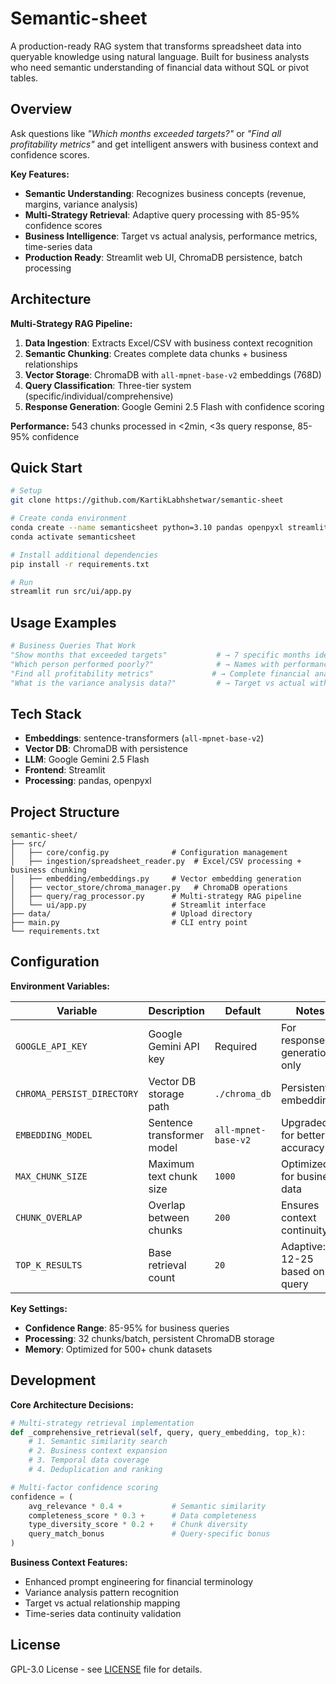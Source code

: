 # Semantic-sheet

A production-ready RAG system that transforms spreadsheet data into queryable knowledge using natural language. Built for business analysts who need semantic understanding of financial data without SQL or pivot tables.

## Overview

Ask questions like *"Which months exceeded targets?"* or *"Find all profitability metrics"* and get intelligent answers with business context and confidence scores.

**Key Features:**
-  **Semantic Understanding**: Recognizes business concepts (revenue, margins, variance analysis)
-  **Multi-Strategy Retrieval**: Adaptive query processing with 85-95% confidence scores
-  **Business Intelligence**: Target vs actual analysis, performance metrics, time-series data
-  **Production Ready**: Streamlit web UI, ChromaDB persistence, batch processing

## Architecture

**Multi-Strategy RAG Pipeline:**

1. **Data Ingestion**: Extracts Excel/CSV with business context recognition
2. **Semantic Chunking**: Creates complete data chunks + business relationships  
3. **Vector Storage**: ChromaDB with `all-mpnet-base-v2` embeddings (768D)
4. **Query Classification**: Three-tier system (specific/individual/comprehensive)
5. **Response Generation**: Google Gemini 2.5 Flash with confidence scoring

**Performance:** 543 chunks processed in <2min, <3s query response, 85-95% confidence

## Quick Start

```bash
# Setup
git clone https://github.com/KartikLabhshetwar/semantic-sheet

# Create conda environment
conda create --name semanticsheet python=3.10 pandas openpyxl streamlit google-genai
conda activate semanticsheet

# Install additional dependencies
pip install -r requirements.txt

# Run
streamlit run src/ui/app.py
```

## Usage Examples

```python
# Business Queries That Work
"Show months that exceeded targets"           # → 7 specific months identified
"Which person performed poorly?"              # → Names with performance context  
"Find all profitability metrics"             # → Complete financial analysis
"What is the variance analysis data?"         # → Target vs actual with calculations
```

## Tech Stack

- **Embeddings**: sentence-transformers (`all-mpnet-base-v2`)
- **Vector DB**: ChromaDB with persistence
- **LLM**: Google Gemini 2.5 Flash  
- **Frontend**: Streamlit
- **Processing**: pandas, openpyxl

## Project Structure

```text
semantic-sheet/
├── src/
│   ├── core/config.py              # Configuration management
│   ├── ingestion/spreadsheet_reader.py  # Excel/CSV processing + business chunking  
│   ├── embedding/embeddings.py     # Vector embedding generation
│   ├── vector_store/chroma_manager.py   # ChromaDB operations
│   ├── query/rag_processor.py      # Multi-strategy RAG pipeline
│   └── ui/app.py                   # Streamlit interface
├── data/                           # Upload directory
├── main.py                         # CLI entry point
└── requirements.txt
```

## Configuration

**Environment Variables:**

| Variable | Description | Default | Notes |
|----------|-------------|---------|--------|
| `GOOGLE_API_KEY` | Google Gemini API key | Required | For response generation only |
| `CHROMA_PERSIST_DIRECTORY` | Vector DB storage path | `./chroma_db` | Persistent embeddings |
| `EMBEDDING_MODEL` | Sentence transformer model | `all-mpnet-base-v2` | Upgraded for better accuracy |
| `MAX_CHUNK_SIZE` | Maximum text chunk size | `1000` | Optimized for business data |
| `CHUNK_OVERLAP` | Overlap between chunks | `200` | Ensures context continuity |
| `TOP_K_RESULTS` | Base retrieval count | `20` | Adaptive: 12-25 based on query |


**Key Settings:**
- **Confidence Range**: 85-95% for business queries
- **Processing**: 32 chunks/batch, persistent ChromaDB storage
- **Memory**: Optimized for 500+ chunk datasets

## Development

**Core Architecture Decisions:**

```python
# Multi-strategy retrieval implementation
def _comprehensive_retrieval(self, query, query_embedding, top_k):
    # 1. Semantic similarity search
    # 2. Business context expansion  
    # 3. Temporal data coverage
    # 4. Deduplication and ranking
```

```python
# Multi-factor confidence scoring
confidence = (
    avg_relevance * 0.4 +           # Semantic similarity
    completeness_score * 0.3 +      # Data completeness
    type_diversity_score * 0.2 +    # Chunk diversity
    query_match_bonus               # Query-specific bonus
)
```

**Business Context Features:**

- Enhanced prompt engineering for financial terminology
- Variance analysis pattern recognition  
- Target vs actual relationship mapping
- Time-series data continuity validation



## License

GPL-3.0 License - see [LICENSE](LICENSE) file for details.